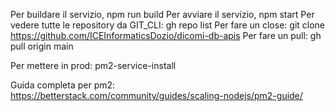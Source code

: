 Per buildare il servizio, npm run build
Per avviare il servizio, npm start
Per vedere tutte le repository da GIT_CLI: gh repo list
Per fare un close: git clone https://github.com/ICEInformaticsDozio/dicomi-db-apis
Per fare un pull: gh pull origin main

Per mettere in prod:
pm2-service-install

Guida completa per pm2: https://betterstack.com/community/guides/scaling-nodejs/pm2-guide/
